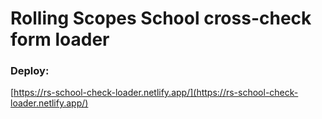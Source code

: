 # Rolling Scopes School cross-check form loader

### Deploy:
[https://rs-school-check-loader.netlify.app/](https://rs-school-check-loader.netlify.app/)
